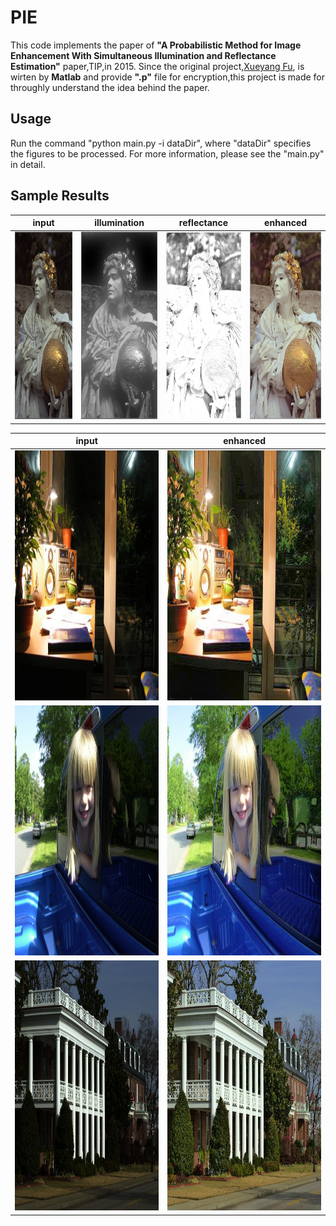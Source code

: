 # PIE

This code implements the paper of **"A Probabilistic Method for Image Enhancement With Simultaneous Illumination and Reflectance Estimation"** paper,TIP,in 2015. Since the original project,[Xueyang Fu](http://smartdsp.xmu.edu.cn/Appendix.html), is wirten by **Matlab** and provide **".p"** file for encryption,this project is made for throughly understand the idea behind the paper.

## Usage

Run the command "python main.py -i dataDir", where "dataDir" specifies the figures to be processed. For more information, please see the "main.py" in detail.


## Sample Results

input|illumination|reflectance|enhanced
---- |-----|------|-------
<img src="https://github.com/DavidQiuChao/PIE/blob/main/figs/1.bmp" width = "200" height = "300" alt="in"/>|<img src="https://github.com/DavidQiuChao/PIE/blob/main/figs/1_I.jpg" width = "200" height = "300" alt="il"/>|<img src="https://github.com/DavidQiuChao/PIE/blob/main/figs/1_R.jpg" width = "200" height = "300" alt="ref"/>|<img src="https://github.com/DavidQiuChao/PIE/blob/main/figs/1_res.jpg" width = "200" height = "300" alt="res"/>


input|enhanced
----|-----
<img src="https://github.com/DavidQiuChao/PIE/blob/main/figs/3.bmp" width = "400" height = "400" alt="3in"/>|<img src="https://github.com/DavidQiuChao/PIE/blob/main/figs/3_res.jpg" width = "400" height = "400" alt="3out"/>
<img src="https://github.com/DavidQiuChao/PIE/blob/main/figs/4.bmp" width = "400" height = "400" alt="4in"/>|<img src="https://github.com/DavidQiuChao/PIE/blob/main/figs/4_res.jpg" width = "400" height = "400" alt="4out"/>
<img src="https://github.com/DavidQiuChao/PIE/blob/main/figs/6.bmp" width = "400" height = "400" alt="6in"/>|<img src="https://github.com/DavidQiuChao/PIE/blob/main/figs/6_res.jpg" width = "400" height = "400" alt="6out"/>


